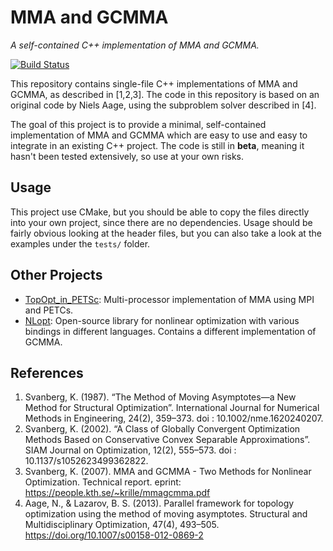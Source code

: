 # MMA and GCMMA
*A self-contained C++ implementation of MMA and GCMMA.*

[![Build Status](https://travis-ci.com/jdumas/mma.svg?token=euzAY1sxC114E8ufzcZx&branch=master)](https://travis-ci.com/jdumas/mma)

This repository contains single-file C++ implementations of MMA and GCMMA, as described in [1,2,3].
The code in this repository is based on an original code by Niels Aage, using the subproblem solver described in [4].

The goal of this project is to provide a minimal, self-contained implementation of MMA and GCMMA which are easy to use and easy to integrate in an existing C++ project.
The code is still in **beta**, meaning it hasn't been tested extensively, so use at your own risks.

## Usage

This project use CMake, but you should be able to copy the files directly into your own project, since there are no dependencies.
Usage should be fairly obvious looking at the header files, but you can also take a look at the examples under the `tests/` folder.

## Other Projects

- [TopOpt_in_PETSc](https://github.com/topopt/TopOpt_in_PETSc): Multi-processor implementation of MMA using MPI and PETCs.
- [NLopt](https://nlopt.readthedocs.io/en/latest/): Open-source library for nonlinear optimization with various bindings in different languages. Contains a different implementation of GCMMA.

## References

1. Svanberg, K. (1987). “The Method of Moving Asymptotes—a New Method for Structural Optimization”. International Journal for Numerical Methods in Engineering, 24(2), 359–373. doi : 10.1002/nme.1620240207.
2. Svanberg, K. (2002). “A Class of Globally Convergent Optimization Methods Based on Conservative Convex Separable Approximations”. SIAM Journal on Optimization, 12(2), 555–573. doi : 10.1137/s1052623499362822.
3. Svanberg, K. (2007). MMA and GCMMA - Two Methods for Nonlinear Optimization. Technical report. eprint: https://people.kth.se/~krille/mmagcmma.pdf
4. Aage, N., & Lazarov, B. S. (2013). Parallel framework for topology optimization using the method of moving asymptotes. Structural and Multidisciplinary Optimization, 47(4), 493–505. https://doi.org/10.1007/s00158-012-0869-2
